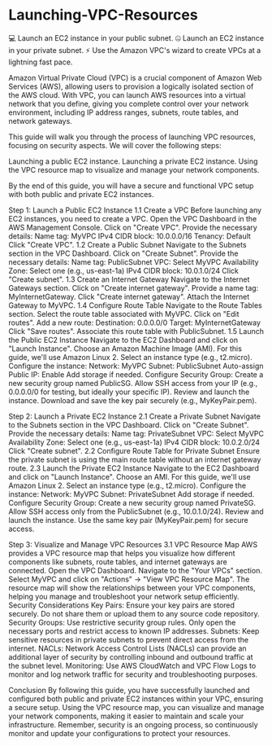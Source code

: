 # Launching-VPC-Resources
💻 Launch an EC2 instance in your public subnet. 🤐 Launch an EC2 instance in your private subnet. ⚡️ Use the Amazon VPC's wizard to create VPCs at a lightning fast pace.

Amazon Virtual Private Cloud (VPC) is a crucial component of Amazon Web Services (AWS), allowing users to provision a logically isolated section of the AWS cloud. With VPC, you can launch AWS resources into a virtual network that you define, giving you complete control over your network environment, including IP address ranges, subnets, route tables, and network gateways.

This guide will walk you through the process of launching VPC resources, focusing on security aspects. We will cover the following steps:

Launching a public EC2 instance.
Launching a private EC2 instance.
Using the VPC resource map to visualize and manage your network components.

By the end of this guide, you will have a secure and functional VPC setup with both public and private EC2 instances.

Step 1: Launch a Public EC2 Instance
1.1 Create a VPC
Before launching any EC2 instances, you need to create a VPC.
Open the VPC Dashboard in the AWS Management Console.
Click on "Create VPC".
Provide the necessary details:
Name tag: MyVPC
IPv4 CIDR block: 10.0.0.0/16
Tenancy: Default
Click "Create VPC".
1.2 Create a Public Subnet
Navigate to the Subnets section in the VPC Dashboard.
Click on "Create Subnet".
Provide the necessary details:
Name tag: PublicSubnet
VPC: Select MyVPC
Availability Zone: Select one (e.g., us-east-1a)
IPv4 CIDR block: 10.0.1.0/24
Click "Create subnet".
1.3 Create an Internet Gateway
Navigate to the Internet Gateways section.
Click on "Create internet gateway".
Provide a name tag: MyInternetGateway.
Click "Create internet gateway".
Attach the Internet Gateway to MyVPC.
1.4 Configure Route Table
Navigate to the Route Tables section.
Select the route table associated with MyVPC.
Click on "Edit routes".
Add a new route:
Destination: 0.0.0.0/0
Target: MyInternetGateway
Click "Save routes".
Associate this route table with PublicSubnet.
1.5 Launch the Public EC2 Instance
Navigate to the EC2 Dashboard and click on "Launch Instance".
Choose an Amazon Machine Image (AMI). For this guide, we'll use Amazon Linux 2.
Select an instance type (e.g., t2.micro).
Configure the instance:
Network: MyVPC
Subnet: PublicSubnet
Auto-assign Public IP: Enable
Add storage if needed.
Configure Security Group:
Create a new security group named PublicSG.
Allow SSH access from your IP (e.g., 0.0.0.0/0 for testing, but ideally your specific IP).
Review and launch the instance.
Download and save the key pair securely (e.g., MyKeyPair.pem).


Step 2: Launch a Private EC2 Instance
2.1 Create a Private Subnet
Navigate to the Subnets section in the VPC Dashboard.
Click on "Create Subnet".
Provide the necessary details:
Name tag: PrivateSubnet
VPC: Select MyVPC
Availability Zone: Select one (e.g., us-east-1a)
IPv4 CIDR block: 10.0.2.0/24
Click "Create subnet".
2.2 Configure Route Table for Private Subnet
Ensure the private subnet is using the main route table without an internet gateway route.
2.3 Launch the Private EC2 Instance
Navigate to the EC2 Dashboard and click on "Launch Instance".
Choose an AMI. For this guide, we'll use Amazon Linux 2.
Select an instance type (e.g., t2.micro).
Configure the instance:
Network: MyVPC
Subnet: PrivateSubnet
Add storage if needed.
Configure Security Group:
Create a new security group named PrivateSG.
Allow SSH access only from the PublicSubnet (e.g., 10.0.1.0/24).
Review and launch the instance.
Use the same key pair (MyKeyPair.pem) for secure access.

Step 3: Visualize and Manage VPC Resources
3.1 VPC Resource Map
AWS provides a VPC resource map that helps you visualize how different components like subnets, route tables, and internet gateways are connected.
Open the VPC Dashboard.
Navigate to the "Your VPCs" section.
Select MyVPC and click on "Actions" -> "View VPC Resource Map".
The resource map will show the relationships between your VPC components, helping you manage and troubleshoot your network setup efficiently.
Security Considerations
Key Pairs: Ensure your key pairs are stored securely. Do not share them or upload them to any source code repository.
Security Groups: Use restrictive security group rules. Only open the necessary ports and restrict access to known IP addresses.
Subnets: Keep sensitive resources in private subnets to prevent direct access from the internet.
NACLs: Network Access Control Lists (NACLs) can provide an additional layer of security by controlling inbound and outbound traffic at the subnet level.
Monitoring: Use AWS CloudWatch and VPC Flow Logs to monitor and log network traffic for security and troubleshooting purposes.

Conclusion
By following this guide, you have successfully launched and configured both public and private EC2 instances within your VPC, ensuring a secure setup. Using the VPC resource map, you can visualize and manage your network components, making it easier to maintain and scale your infrastructure. Remember, security is an ongoing process, so continuously monitor and update your configurations to protect your resources.
